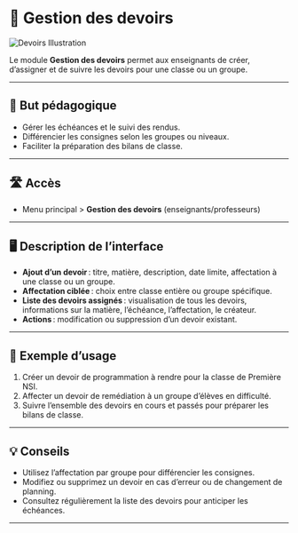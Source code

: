 # 📅 Gestion des devoirs

![Devoirs Illustration](https://images.unsplash.com/photo-1513258496099-48168024aec0?auto=format&fit=crop&w=800&q=80)

Le module **Gestion des devoirs** permet aux enseignants de créer, d’assigner et de suivre les devoirs pour une classe ou un groupe.

---

## 🎯 But pédagogique

- Gérer les échéances et le suivi des rendus.
- Différencier les consignes selon les groupes ou niveaux.
- Faciliter la préparation des bilans de classe.

---

## 🛣️ Accès

- Menu principal > **Gestion des devoirs** (enseignants/professeurs)

---

## 🖥️ Description de l’interface

- **Ajout d’un devoir** : titre, matière, description, date limite, affectation à une classe ou un groupe.
- **Affectation ciblée** : choix entre classe entière ou groupe spécifique.
- **Liste des devoirs assignés** : visualisation de tous les devoirs, informations sur la matière, l’échéance, l’affectation, le créateur.
- **Actions** : modification ou suppression d’un devoir existant.

---

## 📝 Exemple d’usage

1. Créer un devoir de programmation à rendre pour la classe de Première NSI.
2. Affecter un devoir de remédiation à un groupe d’élèves en difficulté.
3. Suivre l’ensemble des devoirs en cours et passés pour préparer les bilans de classe.

---

## 💡 Conseils

- Utilisez l’affectation par groupe pour différencier les consignes.
- Modifiez ou supprimez un devoir en cas d’erreur ou de changement de planning.
- Consultez régulièrement la liste des devoirs pour anticiper les échéances.

---
